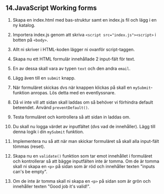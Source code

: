 ## 14.JavaScript Working forms

1. Skapa en index.html med bas-struktur samt en index.js fil och lägg i en ny katalog.

1. Importera index.js genom att skriva ```<script src="index.js"><script>``` i botten på ```<body>```.

1. Allt ni skriver i HTML-koden lägger ni ovanför script-taggen.

1. Skapa nu ett HTML formulär innehållade 2 input-fält för text.

1. En av dessa skall vara av typen ```text``` och den andra ```email```.

1. Lägg även till en ```submit``` knapp.

1. När formuläret skickas dvs när knappen klickas på skall en ```mySubmit```-funktion anropas. Lös detta med en eventlyssnare.

1. Då vi inte vill att sidan skall laddas om så behöver vi förhindra default beteendet. Använd ```preventDefault()```.

1. Testa formuläret och kontrollera så att sidan in laddas om.

1. Du skall nu logga värdet av inputfältet (dvs vad de innehåller). Lägg till denna logik i din ```mySubmit``` funktion.

1. Implementera nu så att när man skickar formuläret så skall alla input-fält tömmas (reset).

1. Skapa nu en ```validate()``` funktion som tar emot innehållet i formuläret och kontrollerar så att bägge inputfälten inte är tomma. Om de är tomma skall ni skapa en ```<p>``` på sidan som är röd och innehåller texten "inputs can's be empty".

1. Om de inte är tomma skall ni skapa en ```<p>``` på sidan som är grön och innehåller texten "Good job it's valid!".